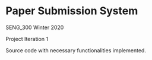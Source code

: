 # Paper Submission System
SENG_300 Winter 2020

Project
Iteration 1

Source code with necessary functionalities implemented.
